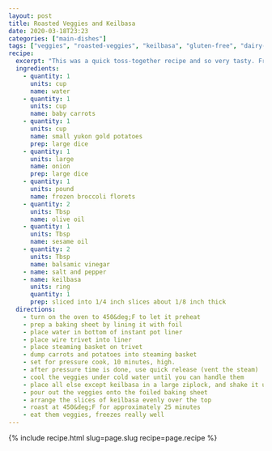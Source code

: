 ```yaml
---
layout: post
title: Roasted Veggies and Keilbasa
date: 2020-03-18T23:23
categories: ["main-dishes"]
tags: ["veggies", "roasted-veggies", "keilbasa", "gluten-free", "dairy-free", "instant-pot"]
recipe:
  excerpt: "This was a quick toss-together recipe and so very tasty. Freezes well."
  ingredients:
    - quantity: 1
      units: cup
      name: water
    - quantity: 1
      units: cup
      name: baby carrots
    - quantity: 1
      units: cup
      name: small yukon gold potatoes
      prep: large dice
    - quantity: 1
      units: large
      name: onion
      prep: large dice
    - quantity: 1
      units: pound
      name: frozen broccoli florets
    - quantity: 2
      units: Tbsp
      name: olive oil
    - quantity: 1
      units: Tbsp
      name: sesame oil
    - quantity: 2
      units: Tbsp
      name: balsamic vinegar
    - name: salt and pepper
    - name: keilbasa
      units: ring
      quantity: 1
      prep: sliced into 1/4 inch slices about 1/8 inch thick
  directions:
    - turn on the oven to 450&deg;F to let it preheat
    - prep a baking sheet by lining it with foil
    - place water in bottom of instant pot liner
    - place wire trivet into liner
    - place steaming basket on trivet
    - dump carrots and potatoes into steaming basket
    - set for pressure cook, 10 minutes, high.
    - after pressure time is done, use quick release (vent the steam)
    - cool the veggies under cold water until you can handle them
    - place all else except keilbasa in a large ziplock, and shake it up to mix it
    - pour out the veggies onto the foiled baking sheet
    - arrange the slices of keilbasa evenly over the top
    - roast at 450&deg;F for approximately 25 minutes
    - eat them veggies, freezes really well
---
```


{% include recipe.html slug=page.slug recipe=page.recipe %}
